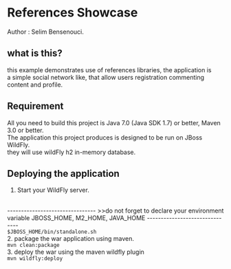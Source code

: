 References Showcase
====================
Author : Selim Bensenouci.

what is this?
------------

this example demonstrates use of references libraries, the application is <br/>
a simple social network like, that allow users registration commenting content and profile.

Requirement
-----------

All you need to build this project is Java 7.0 (Java SDK 1.7) or better, Maven 3.0 or better.<br/>
The application this project produces is designed to be run on JBoss WildFly. <br/>
they will use wildFly h2 in-memory database.

Deploying the application
--------------------------

1. Start your WildFly server.
<br/>
--------------------------------
>>do not forget to declare your environment variable JBOSS_HOME, M2_HOME, JAVA_HOME
-------------------------------
<br/>
<code>$JBOSS_HOME/bin/standalone.sh</code>
<br/>
2. package the war application using maven.
<br/>
<code>mvn clean:package</code>
<br/>
3. deploy the war using the maven wildfly plugin
<br/>
<code>mvn wildfly:deploy</code>
 <br/>




